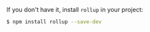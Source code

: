 If you don't have it, install `rollup` in your project:

```bash
$ npm install rollup --save-dev
```
